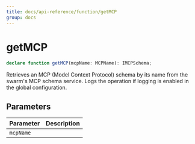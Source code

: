 ```yaml
---
title: docs/api-reference/function/getMCP
group: docs
---
```


# getMCP

```ts
declare function getMCP(mcpName: MCPName): IMCPSchema;
```

Retrieves an MCP (Model Context Protocol) schema by its name from the swarm's MCP schema service.
Logs the operation if logging is enabled in the global configuration.

## Parameters

| Parameter | Description |
|-----------|-------------|
| `mcpName` | |
